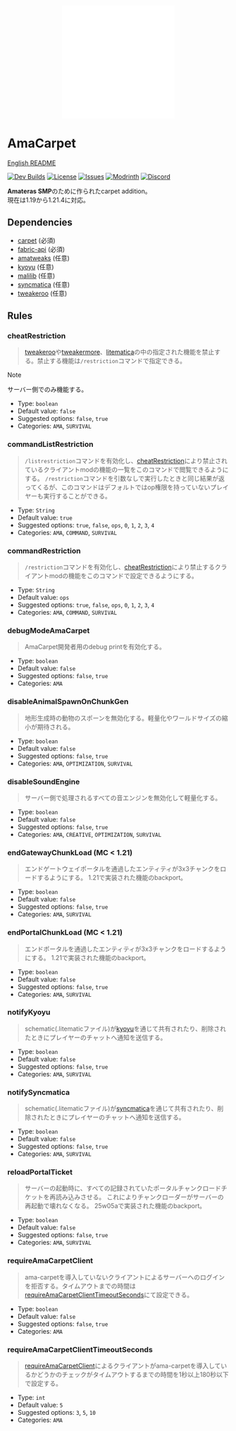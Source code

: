 <img src="https://raw.githubusercontent.com/amateras-server/ama-carpet/main/src/main/resources/assets/ama-carpet/icon_alpha_white.png" width="256" style="display: block; margin: auto;">

# AmaCarpet

[English README](README.md)

[![Dev Builds](https://github.com/amateras-server/ama-carpet/actions/workflows/gradle.yml/badge.svg)](https://github.com/amateras-server/ama-carpet/actions/workflows/gradle.yml)
[![License](https://img.shields.io/github/license/amateras-server/ama-carpet.svg)](https://opensource.org/licenses/lgpl-3.0.html)
[![Issues](https://img.shields.io/github/issues/amateras-server/ama-carpet.svg)](https://github.com/amateras-server/ama-carpet/issues)
[![Modrinth](https://img.shields.io/modrinth/dt/amacarpet?label=Modrinth%20Downloads)](https://modrinth.com/mod/amacarpet)
[![Discord](https://img.shields.io/discord/1157213775791935539)](https://discord.gg/YFJff2Bkx8)

**Amateras SMP**のために作られたcarpet addition。<br>
現在は1.19から1.21.4に対応。

## Dependencies
- [carpet](https://modrinth.com/mod/carpet) (必須)
- [fabric-api](https://modrinth.com/mod/fabric-api) (必須)
- [amatweaks](https://modrinth.com/mod/amatweaks) (任意)
- [kyoyu](https://modrinth.com/mod/kyoyu) (任意)
- [malilib](https://modrinth.com/mod/malilib) (任意)
- [syncmatica](https://modrinth.com/mod/syncmatica) (任意)
- [tweakeroo](https://modrinth.com/mod/tweakeroo) (任意)


## Rules


### cheatRestriction

> [tweakeroo](https://modrinth.com/mod/tweakeroo)や[tweakermore](https://modrinth.com/mod/tweakermore)、[litematica](https://modrinth.com/mod/litematica)の中の指定された機能を禁止する。禁止する機能は`/restriction`コマンドで指定できる。

> [!NOTE]
> サーバー側でのみ機能する。

- Type: `boolean`
- Default value: `false`
- Suggested options: `false`, `true`
- Categories: `AMA`, `SURVIVAL`<br>

### commandListRestriction

> `/listrestriction`コマンドを有効化し、[cheatRestriction](#cheatRestriction)により禁止されているクライアントmodの機能の一覧をこのコマンドで閲覧できるようにする。
> `/restriction`コマンドを引数なしで実行したときと同じ結果が返ってくるが、このコマンドはデフォルトではop権限を持っていないプレイヤーも実行することができる。

- Type: `String`
- Default value: `true`
- Suggested options: `true`, `false`, `ops`, `0`, `1`, `2`, `3`, `4`
- Categories: `AMA`, `COMMAND`, `SURVIVAL`<br>

### commandRestriction

> `/restriction`コマンドを有効化し、[cheatRestriction](#cheatRestriction)により禁止するクライアントmodの機能をこのコマンドで設定できるようにする。

- Type: `String`
- Default value: `ops`
- Suggested options: `true`, `false`, `ops`, `0`, `1`, `2`, `3`, `4`
- Categories: `AMA`, `COMMAND`, `SURVIVAL`<br>

### debugModeAmaCarpet

> AmaCarpet開発者用のdebug printを有効化する。

- Type: `boolean`
- Default value: `false`
- Suggested options: `false`, `true`
- Categories: `AMA`<br>

### disableAnimalSpawnOnChunkGen

> 地形生成時の動物のスポーンを無効化する。軽量化やワールドサイズの縮小が期待される。

- Type: `boolean`
- Default value: `false`
- Suggested options: `false`, `true`
- Categories: `AMA`, `OPTIMIZATION`, `SURVIVAL`<br>

### disableSoundEngine

> サーバー側で処理されるすべての音エンジンを無効化して軽量化する。

- Type: `boolean`
- Default value: `false`
- Suggested options: `false`, `true`
- Categories: `AMA`, `CREATIVE`, `OPTIMIZATION`, `SURVIVAL`<br>

### endGatewayChunkLoad (MC < 1.21)

> エンドゲートウェイポータルを通過したエンティティが3x3チャンクをロードするようにする。
> 1.21で実装された機能のbackport。

- Type: `boolean`
- Default value: `false`
- Suggested options: `false`, `true`
- Categories: `AMA`, `SURVIVAL`<br>

### endPortalChunkLoad (MC < 1.21)

> エンドポータルを通過したエンティティが3x3チャンクをロードするようにする。
> 1.21で実装された機能のbackport。

- Type: `boolean`
- Default value: `false`
- Suggested options: `false`, `true`
- Categories: `AMA`, `SURVIVAL`<br>

### notifyKyoyu

> schematic(.litematicファイル)が[kyoyu](https://modrinth.com/plugin/kyoyu)を通じて共有されたり、削除されたときにプレイヤーのチャットへ通知を送信する。

- Type: `boolean`
- Default value: `false`
- Suggested options: `false`, `true`
- Categories: `AMA`, `SURVIVAL`<br>

### notifySyncmatica

> schematic(.litematicファイル)が[syncmatica](https://modrinth.com/mod/syncmatica)を通じて共有されたり、削除されたときにプレイヤーのチャットへ通知を送信する。

- Type: `boolean`
- Default value: `false`
- Suggested options: `false`, `true`
- Categories: `AMA`, `SURVIVAL`<br>

### reloadPortalTicket

> サーバーの起動時に、すべての記録されていたポータルチャンクロードチケットを再読み込みさせる。
> これによりチャンクローダーがサーバーの再起動で壊れなくなる。
> 25w05aで実装された機能のbackport。

- Type: `boolean`
- Default value: `false`
- Suggested options: `false`, `true`
- Categories: `AMA`, `SURVIVAL`<br>

### requireAmaCarpetClient

> ama-carpetを導入していないクライアントによるサーバーへのログインを拒否する。タイムアウトまでの時間は[requireAmaCarpetClientTimeoutSeconds](#requireAmaCarpetClientTimeoutSeconds)にて設定できる。

- Type: `boolean`
- Default value: `false`
- Suggested options: `false`, `true`
- Categories: `AMA`<br>

### requireAmaCarpetClientTimeoutSeconds

> [requireAmaCarpetClient](#requireAmaCarpetClient)によるクライアントがama-carpetを導入しているかどうかのチェックがタイムアウトするまでの時間を1秒以上180秒以下で設定する。

- Type: `int`
- Default value: `5`
- Suggested options: `3`, `5`, `10`
- Categories: `AMA`<br>
